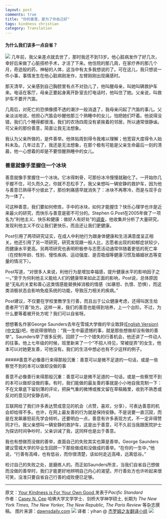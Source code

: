 ```yaml
---
layout: post
comments: true
title: "你的善意，是为了你自己好"
tags: kindness christian
category: Translation
---
```


#### 为什么我们该多一点自省？
![](http://ww4.sinaimg.cn/large/70585979tw1eewwo25hw5j20qo0k0q3x.jpg)
几年前，我父亲差点就去世了，那时我还不到13岁。他心脏病发作了好几次，幸好后来做了心脏搭桥手术，才活了下来。他住院的那几周，在家疗养的那几个月，奇迹般的药，神秘的人体，这当中有太多我想说的了。可在这儿，我只想说一件小事，事情发生在他心脏病刚发作，左臂刚刚出现痛感时。

那天清早，父亲感到自己胸腔里有点不对劲儿了，他叫醒母亲，叫她叫辆救护车来。电话在客厅，母亲正要起身离开卧室去打电话时，他叫住了她。父亲说，叫救护车不要开汽笛。

几周后，对死亡的恐惧像摸不透的潮汐一般消退了，我母亲问起了汽笛的事儿。父亲淡淡地说，他担心汽笛会吵醒他那三个熟睡中的女儿，怕把她们吓着。他说得没错，我们几个睡得都很浅，我们的农场四周没有紧挨着的邻居，所以通常很静谧。可父亲的那份善意，简直让我无法想象。

我认为父亲所做的，是件善举。他体贴周到得令我难以理解；他宽容大度得令人始料未及。几年过去了，我还是无法想象，在那个极有可能是父亲生命最后一刻的清晨，他一心想着的却是不要惊醒熟睡中的女儿。

### 善意就像手里握住一个冰块   

善意就像手里握住一个冰块。它冰得刺骨，可那份冰冷慢慢就融化了。一开始你几乎握不住，可久而久之，你就不忍松手了。我父亲想叫一辆安静的救护车，因为他与善意已熟得不分彼此了，那份刺痛感早就消失了：冰块不再寒冷，而是与双手合为一体了。

可这种善意，我们要如何修炼，手中的冰块，如何才能握住？快乐心理学也许是近来最火的研究，而快乐与善意是密不可分的。Stephen G.Post在2005年做了一项名为“利他主义、快乐和健康：做好人有好处”的[调查](http://www.stonybrook.edu/bioethics/Altruism,%20Happiness%20and%20Health%20IJBM%202005.pdf)，他收集并分析了大量研究，发现利他主义不仅让我们更快乐，而且还让我们更健康。

Post引用了两项研究证实，在成人中利他行为跟身体健康和生活满意度呈正相关。他还引用了另一项研究，研究发现跟一般人比，志愿者出现的抑郁症状较少，而健康水平更高。另两项研究也表明积极参与志愿活动通常伴随着更低的死亡率（在控制年龄、性别、慢性疾病、运动强度、是否吸烟等健康习惯及婚姻状态等变量的情况下）。

Post写道，“对很多人来说，利他行为是增加幸福感，提升健康水平的影响因子之一。”至于为何利他主义能给人们的健康带来如此正面的影响，Post说，总体原因是“无私的关爱和善心这类情感能替换掉消极的情感（如暴怒、仇恨、恐惧），而这类消极状态会影响免疫系统的功能，导致压力相关的疾病。”

Post建议，不仅要在学校里教学生行善，而且出于公众健康考虑，还得叫医生给患者开“行善”处方。这样一来，我们的善意也能得到培养，上一个台阶。不过，为什么要等着被开处方呢？我们可以自省呀。

想想著名作家George Saunders去年在雪城大学做的毕业致辞[(English Version)](http://6thfloor.blogs.nytimes.com/2013/07/31/george-saunderss-advice-to-graduates/)[(中文版)](http://select.yeeyan.org/view/141671/375437)吧，他说得很明白：“我一生中最遗憾的事，就是那些想做却没有做的善举”。Saunders举了很多反例，回顾了一个个错失的行善机会，他还讲了一件动人的往事。他上七年级的时候，班里新来了一个“不招人待见，常被捉弄”的女生，他本可以对她更友善，可他没有。我们的生活中想必也有不少这样的例子。

#####善意不必像善行来得那般沉重：善意可以是微不足道的一句话，或是一些察觉不到的本可以做却没做的事

善意不必像善行来得那般沉重：善意可以是微不足道的一句话，或是一些察觉不到的本可以做却没做的事。有时，我们能做的最友善的事就是小小地自我克制一下：不在文章底下留刻薄的评论，把戾气重的微博或推文留在草稿箱里，收到不熟悉或反对的意见时安静去听。

互联网给了我们许多表达赞成意见的机会（点赞，喜欢，分享），可表达善意的机会却给得不多。也许，在网上最友善的行为就是保持安静。不是说要一直沉寂，而是在发飙暴怒前先学会倾听。还要明白一点，善意有许多表现方式，不一定非得赞同才行。我父亲想叫一辆安静的救护车，这是出于善意，可不久前当我跟医院护士为探访时间争吵时，父亲训诫了我，这同样也是出于善意。

我也有想做而没做的善举，直面自己的失败其实也算是善举。George Saunders建议雪城大学的毕业生回顾一下那些做成和没做成的善举。“在你的一生中，”他说，“行善有高峰，也有低谷，而你很清楚，该如何走近高峰，远离低谷。”

检讨自己的失败之处，是磨练人的。而正如Saunders所言，当我们自省自己想做而没做的善举时，我们才能更好地辨明自己内心的渴望。开行善处方也许听起来很可笑，没准只要自省自己行善的成败便已足够。

***
原文：[Your Kindness is For Your Own Good
](http://www.psmag.com/navigation/health-and-behavior/kindness-good-76846/)发表于*Pacific Standard*    
作者：[Casey N. Cep](http://caseycep.com/)  哈佛大学文学学士、剑桥大学神学硕士, 长期为 *The New York Times, The New Yorker, The New Republic, The Paris Review* 等杂志撰稿。
图片来源：[dawnsdaily.com](http://www.dawnsdaily.com)
![](http://ww2.sinaimg.cn/large/70585979tw1eevteko97ej20cg0850ts.jpg)
译者：yihan @ [杰罗姆之友翻译小组](http://i.youku.com/jeromefellows)
![](http://ww2.sinaimg.cn/large/70585979tw1eevtkr73l3j20gf05rmxi.jpg)
